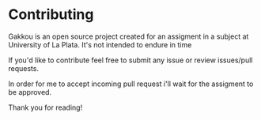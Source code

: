 # Contributing
Gakkou is an open source project created for an assigment in a subject at University of La Plata. It's not intended to endure in time

If you'd like to contribute feel free to submit any issue or review issues/pull requests.

In order for me to accept incoming pull request i'll wait for the assigment to be approved.

Thank you for reading!
